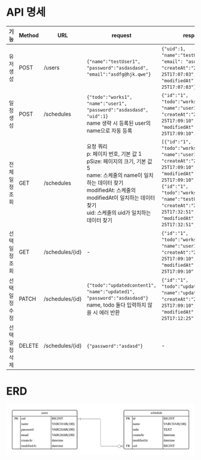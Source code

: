 API 명세
==================================
| 기능       | Method | URL             | request                                                                                                                                                             | response                                                                                                                                                                                                                                                          | 상태코드       |
|----------|--------|-----------------|---------------------------------------------------------------------------------------------------------------------------------------------------------------------|-------------------------------------------------------------------------------------------------------------------------------------------------------------------------------------------------------------------------------------------------------------------|------------|
| 유저 생성    | POST   | /users          | `{"name":"testUser1", "password":"asdasdasd", "email":"asdfg@hjk.qwe"}`                                                                                             | `{"uid":1, "name":"testUser1", "email": "asdfg@hjk.qwe", "createAt":"2025-05-25T17:07:03", "modifiedAt":"2025-05-25T17:07:03"}`                                                                                                                                   | 201: 정상 생성 |
| 일정 생성    | POST   | /schedules      | `{"todo":"works1", "name":"user1", "password":"asdasdasd", "uid":1}` <br/>name 생략 시 등록된 user의 name으로 자동 등록                                                          | `{"id":"1", "todo":"works1", "name":"user1", "createAt":"2025-05-25T17:09:10", "modifiedAt":""2025-05-25T17:09:10", "uid": 1}`                                                                                                                                    | 201: 정상 생성 |
| 전체 일정 조회 | GET    | /schedules      | 요청 쿼리<br/>p: 페이지 번호, 기본 값 1<br/>pSize: 페이지의 크기, 기본 값 5<br/>name: 스케줄의 name이 일치하는 데이터 찾기<br/>modifiedAt: 스케줄의 modifiedAt이 일치하는 데이터 찾기<br/>uid: 스케줄의 uid가 일치하는 데이터 찾기 | `[{"id":"1", "todo":"works1", "name":"user1", "createAt":"2025-05-25T17:09:10", "modifiedAt":""2025-05-25T17:09:10", "uid": 1}, {"id":"1", "todo":"works2", "name":"testUser2", "createAt":"2025-05-25T17:32:51", "modifiedAt":"2025-05-25T17:32:51", "uid": 2}]` | 200: 정상 조회 |
| 선택 일정 조회 | GET    | /schedules/{id} | -                                                                                                                                                                   | `{"id":"1", "todo":"works1", "name":"user1", "createAt":"2025-05-25T17:09:10", "modifiedAt":"2025-05-25T17:09:10", "uid": 1}`                                                                                                                                     | 200: 정상 조회 |
| 선택 일정 수정 | PATCH  | /schedules/{id} | `{"todo":"updatedcontent1", "name":"updated1", "password":"asdasdasd"}`   <br/>name, todo 둘다 입력하지 않을 시 에러 반환                                                        | `{"id":"1", "todo":"updatedcontent1", "name":"updated1", "createAt":"2025-05-25T17:09:10", "modifiedAt":"2025-05-25T17:12:25", "uid": 1}`                                                                                                                         | 200: 정상 변경 |
| 선택 일정 삭제 | DELETE | /schedules/{id} | `{"password":"asdasd"}`                                                                                                                                             | -                                                                                                                                                                                                                                                                 | 204: 정상 삭제 |
ERD
===================================
![Blank diagram.png](./ERD.png)
